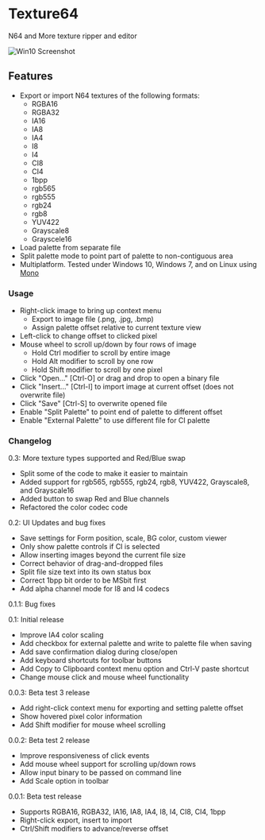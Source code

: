 # Texture64
N64 and More texture ripper and editor

![Win10 Screenshot](https://user-images.githubusercontent.com/129774/103450795-122e3b80-4c70-11eb-856a-75b7d166ca0c.png "RGBA16 SM64 HUD Elements - Win10")

## Features
* Export or import N64 textures of the following formats:
   * RGBA16
   * RGBA32
   * IA16
   * IA8
   * IA4
   * I8
   * I4
   * CI8
   * CI4
   * 1bpp
   * rgb565
   * rgb555
   * rgb24
   * rgb8
   * YUV422
   * Grayscale8
   * Grayscele16
* Load palette from separate file
* Split palette mode to point part of palette to non-contiguous area
* Multiplatform. Tested under Windows 10, Windows 7, and on Linux using [Mono](https://www.mono-project.com/)

### Usage ###
* Right-click image to bring up context menu
   * Export to image file (.png, .jpg, .bmp)
   * Assign palette offset relative to current texture view
* Left-click to change offset to clicked pixel
* Mouse wheel to scroll up/down by four rows of image
   * Hold Ctrl modifier to scroll by entire image
   * Hold Alt modifier to scroll by one row
   * Hold Shift modifier to scroll by one pixel
* Click "Open..." [Ctrl-O] or drag and drop to open a binary file
* Click "Insert..." [Ctrl-I] to import image at current offset (does not overwrite file)
* Click "Save" [Ctrl-S] to overwrite opened file
* Enable "Split Palette" to point end of palette to different offset
* Enable "External Palette" to use different file for CI palette

### Changelog ###

0.3: More texture types supported and Red/Blue swap
* Split some of the code to make it easier to maintain
* Added support for rgb565, rgb555, rgb24, rgb8, YUV422, Grayscale8, and Grayscale16
* Added button to swap Red and Blue channels
* Refactored the color codec code

0.2: UI Updates and bug fixes
* Save settings for Form position, scale, BG color, custom viewer
* Only show palette controls if CI is selected
* Allow inserting images beyond the current file size
* Correct behavior of drag-and-dropped files
* Split file size text into its own status box
* Correct 1bpp bit order to be MSbit first
* Add alpha channel mode for I8 and I4 codecs

0.1.1: Bug fixes

0.1: Initial release
* Improve IA4 color scaling
* Add checkbox for external palette and write to palette file when saving
* Add save confirmation dialog during close/open
* Add keyboard shortcuts for toolbar buttons
* Add Copy to Clipboard context menu option and Ctrl-V paste shortcut
* Change mouse click and mouse wheel functionality

0.0.3: Beta test 3 release
* Add right-click context menu for exporting and setting palette offset
* Show hovered pixel color information
* Add Shift modifier for mouse wheel scrolling

0.0.2: Beta test 2 release
* Improve responsiveness of click events
* Add mouse wheel support for scrolling up/down rows
* Allow input binary to be passed on command line
* Add Scale option in toolbar

0.0.1: Beta test release
* Supports RGBA16, RGBA32, IA16, IA8, IA4, I8, I4, CI8, CI4, 1bpp
* Right-click export, insert to import
* Ctrl/Shift modifiers to advance/reverse offset
